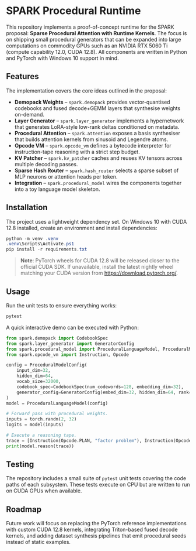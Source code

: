 # SPARK Procedural Runtime

This repository implements a proof-of-concept runtime for the SPARK proposal:
**Sparse Procedural Attention with Runtime Kernels**.  The focus is on shipping
small procedural generators that can be expanded into large computations on
commodity GPUs such as an NVIDIA RTX 5060 Ti (compute capability 12.0, CUDA
12.8).  All components are written in Python and PyTorch with Windows 10 support
in mind.

## Features

The implementation covers the core ideas outlined in the proposal:

* **Demopack Weights** – `spark.demopack` provides vector-quantised codebooks
  and fused decode+GEMM layers that synthesise weights on-demand.
* **Layer Generator** – `spark.layer_generator` implements a hypernetwork that
  generates LoRA-style low-rank deltas conditioned on metadata.
* **Procedural Attention** – `spark.attention` exposes a basis synthesiser that
  builds attention kernels from sinusoid and Legendre atoms.
* **Opcode VM** – `spark.opcode_vm` defines a bytecode interpreter for
  instruction-tape reasoning with a strict step budget.
* **KV Patcher** – `spark.kv_patcher` caches and reuses KV tensors across
  multiple decoding passes.
* **Sparse Hash Router** – `spark.hash_router` selects a sparse subset of MLP
  neurons or attention heads per token.
* **Integration** – `spark.procedural_model` wires the components together into
  a toy language model skeleton.

## Installation

The project uses a lightweight dependency set.  On Windows 10 with CUDA 12.8
installed, create an environment and install dependencies:

```powershell
python -m venv .venv
.venv\Scripts\Activate.ps1
pip install -r requirements.txt
```

> **Note**: PyTorch wheels for CUDA 12.8 will be released closer to the official
> CUDA SDK.  If unavailable, install the latest nightly wheel matching your CUDA
> version from https://download.pytorch.org/.

## Usage

Run the unit tests to ensure everything works:

```powershell
pytest
```

A quick interactive demo can be executed with Python:

```python
from spark.demopack import CodebookSpec
from spark.layer_generator import GeneratorConfig
from spark.procedural_model import ProceduralLanguageModel, ProceduralModelConfig
from spark.opcode_vm import Instruction, Opcode

config = ProceduralModelConfig(
    input_dim=32,
    hidden_dim=64,
    vocab_size=32000,
    codebook_spec=CodebookSpec(num_codewords=128, embedding_dim=32),
    generator_config=GeneratorConfig(embed_dim=32, hidden_dim=64, rank=4),
)
model = ProceduralLanguageModel(config)

# Forward pass with procedural weights.
inputs = torch.randn(2, 32)
logits = model(inputs)

# Execute a reasoning tape.
trace = [Instruction(Opcode.PLAN, "factor problem"), Instruction(Opcode.CHECK, "result")]
print(model.reason(trace))
```

## Testing

The repository includes a small suite of `pytest` unit tests covering the code
paths of each subsystem.  These tests execute on CPU but are written to run on
CUDA GPUs when available.

## Roadmap

Future work will focus on replacing the PyTorch reference implementations with
custom CUDA 12.8 kernels, integrating Triton-based fused decode kernels, and
adding dataset synthesis pipelines that emit procedural seeds instead of static
examples.
